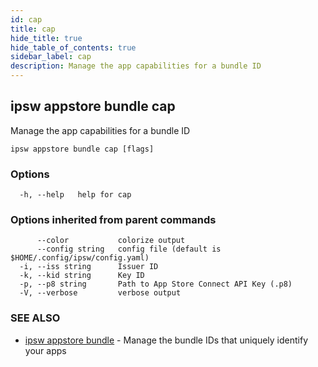 ```yaml
---
id: cap
title: cap
hide_title: true
hide_table_of_contents: true
sidebar_label: cap
description: Manage the app capabilities for a bundle ID
---
```

## ipsw appstore bundle cap

Manage the app capabilities for a bundle ID

```
ipsw appstore bundle cap [flags]
```

### Options

```
  -h, --help   help for cap
```

### Options inherited from parent commands

```
      --color           colorize output
      --config string   config file (default is $HOME/.config/ipsw/config.yaml)
  -i, --iss string      Issuer ID
  -k, --kid string      Key ID
  -p, --p8 string       Path to App Store Connect API Key (.p8)
  -V, --verbose         verbose output
```

### SEE ALSO

* [ipsw appstore bundle](/docs/cli/ipsw/appstore/bundle)	 - Manage the bundle IDs that uniquely identify your apps

